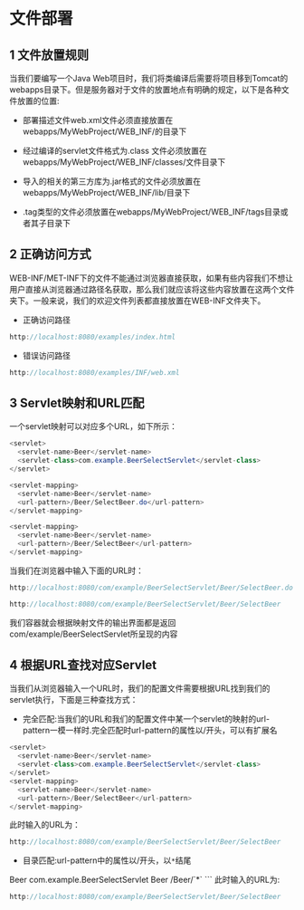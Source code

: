 # 文件部署
## 1 文件放置规则
当我们要编写一个Java Web项目时，我们将类编译后需要将项目移到Tomcat的webapps目录下。但是服务器对于文件的放置地点有明确的规定，以下是各种文件放置的位置:  

* 部署描述文件web.xml文件必须直接放置在webapps/MyWebProject/WEB_INF/的目录下

* 经过编译的servlet文件格式为.class 文件必须放置在webapps/MyWebProject/WEB_INF/classes/文件目录下

* 导入的相关的第三方库为.jar格式的文件必须放置在webapps/MyWebProject/WEB_INF/lib/目录下

* .tag类型的文件必须放置在webapps/MyWebProject/WEB_INF/tags目录或者其子目录下

## 2 正确访问方式
WEB-INF/MET-INF下的文件不能通过浏览器直接获取，如果有些内容我们不想让用户直接从浏览器通过路径名获取，那么我们就应该将这些内容放置在这两个文件夹下。一般来说，我们的欢迎文件列表<welcome-file-list></welcome-file-list>都直接放置在WEB-INF文件夹下。  
* 正确访问路径
```Java
http://localhost:8080/examples/index.html
```
* 错误访问路径
```Java
http://localhost:8080/examples/INF/web.xml
```
## 3 Servlet映射和URL匹配
一个servlet映射可以对应多个URL，如下所示：

```Java
<servlet>
  <servlet-name>Beer</servlet-name>
  <servlet-class>com.example.BeerSelectServlet</servlet-class>
</servlet>

<servlet-mapping>
  <servlet-name>Beer</servlet-name>
  <url-pattern>/Beer/SelectBeer.do</url-pattern>
</servlet-mapping>

<servlet-mapping>
  <servlet-name>Beer</servlet-name>
  <url-pattern>/Beer/SelectBeer</url-pattern>
</servlet-mapping>
```
当我们在浏览器中输入下面的URL时：
```Java
http://localhost:8080/com/example/BeerSelectServlet/Beer/SelectBeer.do
```
```Java
http://localhost:8080/com/example/BeerSelectServlet/Beer/SelectBeer
```
我们容器就会根据映射文件的输出界面都是返回com/example/BeerSelectServlet所呈现的内容

## 4 根据URL查找对应Servlet
当我们从浏览器输入一个URL时，我们的配置文件需要根据URL找到我们的servlet执行，下面是三种查找方式：
* 完全匹配:当我们的URL和我们的配置文件中某一个servlet的映射的url-pattern一模一样时.完全匹配时url-pattern的属性以/开头，可以有扩展名
```Java
<servlet>
  <servlet-name>Beer</servlet-name>
  <servlet-class>com.example.BeerSelectServlet</servlet-class>
</servlet>
<servlet-mapping>
  <servlet-name>Beer</servlet-name>
  <url-pattern>/Beer/SelectBeer</url-pattern>
</servlet-mapping>
```
此时输入的URL为：
```Java
http://localhost:8080/com/example/BeerSelectServlet/Beer/SelectBeer
```

* 目录匹配:url-pattern中的属性以/开头，以`*`结尾
<servlet>
  <servlet-name>Beer</servlet-name>
  <servlet-class>com.example.BeerSelectServlet</servlet-class>
</servlet>
<servlet-mapping>
  <servlet-name>Beer</servlet-name>
  <url-pattern>/Beer/`*`</url-pattern>
</servlet-mapping>
```
此时输入的URL为:

```Java
http://localhost:8080/com/example/BeerSelectServlet/Beer/SelectBeer
```

